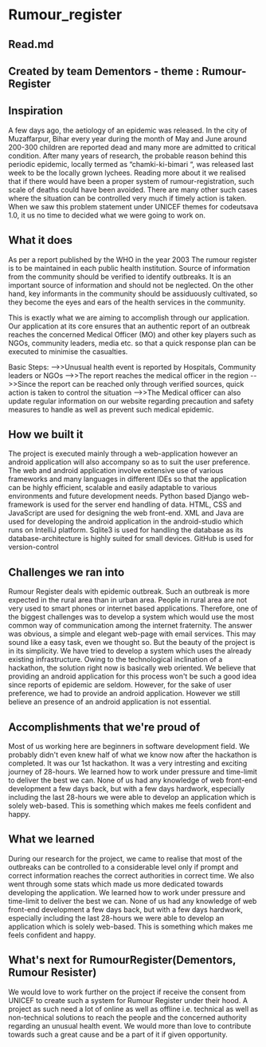 # Rumour_register

## Read.md
## Created by team Dementors - theme : Rumour-Register


## Inspiration

A few days ago, the aetiology of an epidemic was released. In the city of Muzaffarpur, Bihar every year during the month of May and June around 200-300 children are reported dead and many more are admitted to critical condition. After many years of research, the probable reason behind this periodic epidemic, locally termed as “chamki-ki-bimari “, was released last week to be the locally grown lychees. Reading more about it we realised that if there would have been a proper system of rumour-registration, such scale of deaths could have been avoided.
There are many other such cases where the situation can be controlled very much if timely action is taken. When we saw this problem statement under UNICEF themes for codeutsava 1.0, it us no time to decided what we were going to work on.

## What it does

As per a report published by the WHO in the year 2003
The rumour register is to be maintained in each public health institution. Source of information from the community should be verified to identify outbreaks. It is an important source of information and should not be neglected. On the other hand, key informants in the community should be assiduously cultivated, so they become the eyes and ears of the health services in the community.

This is exactly what we are aiming to accomplish through our application. Our application at its core ensures that an authentic report of an outbreak reaches the concerned Medical Officer (MO) and other key players such as NGOs, community leaders, media etc. so that a quick response plan can be executed to minimise the casualties.

Basic Steps:
-->>Unusual health event is reported by Hospitals, Community leaders or NGOs
-->>The report reaches the medical officer in the region
-->>Since the report can be reached only through verified sources, quick action is taken to control the situation
-->>The Medical officer can also update regular information on our website regarding precaution and safety measures to handle as well as prevent such medical epidemic.


## How we built it

The project is executed mainly through a web-application however an android application will also accompany so as to suit the user preference.
The web and android application involve extensive use of various frameworks and many languages in different IDEs so that the application can be highly efficient, scalable and easily adaptable to various environments and future development needs.
Python based Django web-framework is used for the server end handling of data.
HTML, CSS and JavaScript are used for designing the web front-end.
XML and Java are used for developing the android application in the android-studio which runs on IntelliJ platform. 
Sqlite3 is used for handling the database as its database-architecture is highly suited for small devices.
GitHub is used for version-control

## Challenges we ran into

Rumour Register deals with epidemic outbreak. Such an outbreak is more expected in the rural area than in urban area. People in rural area are not very used to smart phones or internet based applications. Therefore, one of the biggest challenges was to develop a system which would use the most common way of communication among the internet fraternity. The answer was obvious, a simple and elegant web-page with email services. This may sound like a easy task, even we thought so. But the beauty of the project is in its simplicity. We have tried to develop a system which uses the already existing infrastructure. Owing to the technological inclination of a hackathon, the solution right now is basically web oriented. We believe that providing an android application for this process won't be such a good idea since reports of epidemic are seldom. However, for the sake of user preference, we had to provide an android application.  However we still believe an presence of an android application is not essential.

## Accomplishments that we're proud of

Most of us working here are beginners in software development field. We probably didn't even knew half of what we know now after the hackathon is completed. 
It was our 1st hackathon. It was a very intresting and exciting journey of 28-hours.
We learned how to work under pressure and time-limit to deliver the best we can. 
None of us had any knowledge of web front-end development a few days back, but with a few days hardwork, especially including the last 28-hours we were able to develop an application which is solely web-based. This is something which makes me feels confident and happy. 

## What we learned

During our research for the project, we came to realise that most of the outbreaks can be controlled to a considerable level only if prompt and correct information reaches the correct authorities in correct time. We also went through some stats which made us more dedicated towards developing the application. 
We learned how to work under pressure and time-limit to deliver the best we can. 
None of us had any knowledge of web front-end development a few days back, but with a few days hardwork, especially including the last 28-hours we were able to develop an application which is solely web-based. This is something which makes me feels confident and happy. 

## What's next for RumourRegister(Dementors, Rumour Resister)

We would love to work further on the project if receive the consent from UNICEF to create such a system for Rumour Register under their hood. A project as such need a lot of online as well as offline i.e. technical as well as non-technical solutions to reach the people and the concerned authority regarding an unusual health event. We would more than love to contribute towards such a great cause and be a part of it if given opportunity.
